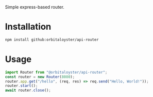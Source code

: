 Simple express-based router.

# Installation

```bash
npm install github:orbitaloyster/api-router
```

# Usage

```ts
import Router from "@orbitaloyster/api-router";
const router = new Router(8080);
router.app.get("/hello", (req, res) => req.send("Hello, World!"));
router.start();
await router.close();
```
